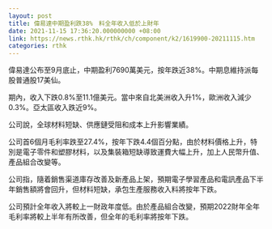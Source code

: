 ```yaml
---
layout: post
title: 偉易達中期盈利跌38%　料全年收入低於上財年
date: 2021-11-15 17:36:20.000000000 +08:00
link: https://news.rthk.hk/rthk/ch/component/k2/1619900-20211115.htm
categories: rthk
---
```


偉易達公布至9月底止，中期盈利7690萬美元，按年跌近38%。中期息維持派每股普通股17美仙。

期內，收入下跌0.8%至11.1億美元。當中來自北美洲收入升1%，歐洲收入減少0.3%。亞太區收入跌近9%。

公司說，全球材料短缺、供應鏈受阻和成本上升影響業績。

公司首6個月毛利率跌至27.4%，按年下跌4.4個百分點，由於材料價格上升，特別是電子零件和塑膠材料，以及集裝箱短缺導致運費大幅上升，加上人民幣升值、產品組合改變等。

公司指，隨着銷售渠道庫存改善及新產品上架，預期電子學習產品和電訊產品下半年銷售額將會回升，但材料短缺，承包生產服務收入料將按年下跌。

公司預計全年收入將較上一財政年度低。由於產品組合改變，預期2022財年全年毛利率將較上半年有所改善，但全年的毛利率將按年下跌。
